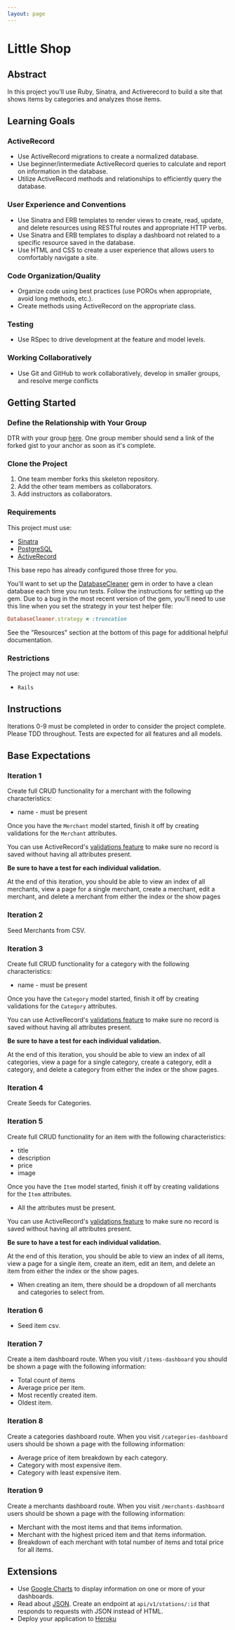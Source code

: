 ```yaml
---
layout: page
---
```


# Little Shop

## Abstract

In this project you'll use Ruby, Sinatra, and Activerecord to build a site that shows items by categories and analyzes those items.

## Learning Goals

### ActiveRecord

* Use ActiveRecord migrations to create a normalized database.
* Use beginner/intermediate ActiveRecord queries to calculate and report on information in the database.
* Utilize ActiveRecord methods and relationships to efficiently query the database.

### User Experience and Conventions

* Use Sinatra and ERB templates to render views to create, read, update, and delete resources using RESTful routes and appropriate HTTP verbs.
* Use Sinatra and ERB templates to display a dashboard not related to a specific resource saved in the database.
* Use HTML and CSS to create a user experience that allows users to comfortably navigate a site.

### Code Organization/Quality

* Organize code using best practices (use POROs when appropriate, avoid long methods, etc.).
* Create methods using ActiveRecord on the appropriate class.

### Testing

* Use RSpec to drive development at the feature and model levels.

### Working Collaboratively

* Use Git and GitHub to work collaboratively, develop in smaller groups, and resolve merge conflicts

## Getting Started

### Define the Relationship with Your Group

DTR with your group [here](http://backend.turing.io/career_development_curriculum/module_one/dtr_guidelines_memo). One group member should send a link of the forked gist to your anchor as soon as it's complete.

### Clone the Project

1. One team member forks this skeleton repository.
1. Add the other team members as collaborators.
1. Add instructors as collaborators.

### Requirements

This project must use:

* [Sinatra](http://www.sinatrarb.com/)
* [PostgreSQL](http://www.postgresql.org/)
* [ActiveRecord](http://guides.rubyonrails.org/active_record_basics.html)

This base repo has already configured those three for you.

You'll want to set up the [DatabaseCleaner](https://github.com/DatabaseCleaner/database_cleaner) gem in order to have a clean database each time you run tests. Follow the instructions for setting up the gem. Due to a bug in the most recent version of the gem, you'll need to use this line when you set the strategy in your test helper file:

```ruby
DatabaseCleaner.strategy = :truncation
```

See the "Resources" section at the bottom of this page for additional helpful documentation.

### Restrictions

The project may not use:

* `Rails`

## Instructions

Iterations 0-9 must be completed in order to consider the project complete.
Please TDD throughout. Tests are expected for all features and all models.

## Base Expectations

### Iteration 1

Create full CRUD functionality for a merchant with the following characteristics:

* name - must be present

Once you have the `Merchant` model started, finish it off by creating validations for the `Merchant` attributes.

You can use ActiveRecord's [validations feature](http://guides.rubyonrails.org/active_record_validations.html) to make sure no record is saved without having all attributes present.

**Be sure to have a test for each individual validation.**

At the end of this iteration, you should be able to view an index of all merchants, view a page for a single merchant, create a merchant, edit a merchant, and delete a merchant from either the index or the show pages

### Iteration 2

Seed Merchants from CSV.

### Iteration 3

Create full CRUD functionality for a category with the following characteristics:

* name - must be present

Once you have the `Category` model started, finish it off by creating validations for the `Category` attributes.

You can use ActiveRecord's [validations feature](http://guides.rubyonrails.org/active_record_validations.html) to make sure no record is saved without having all attributes present.

**Be sure to have a test for each individual validation.**

At the end of this iteration, you should be able to view an index of all categories, view a page for a single category, create a category, edit a category, and delete a category from either the index or the show pages.

### Iteration 4

Create Seeds for Categories.

### Iteration 5

Create full CRUD functionality for an item with the following characteristics:

* title
* description
* price
* image

Once you have the `Item` model started, finish it off by creating validations for the `Item` attributes.

* All the attributes must be present.

You can use ActiveRecord's [validations feature](http://guides.rubyonrails.org/active_record_validations.html) to make sure no record is saved without having all attributes present.

**Be sure to have a test for each individual validation.**

At the end of this iteration, you should be able to view an index of all items, view a page for a single item, create an item, edit an item, and delete an item from either the index or the show pages.

- When creating an item, there should be a dropdown of all merchants and categories to select from.

### Iteration 6

- Seed item csv.

### Iteration 7

Create a item dashboard route. When you visit `/items-dashboard` you should be shown a page with the following information:

* Total count of items
* Average price per item.
* Most recently created item.
* Oldest item.

### Iteration 8

Create a categories dashboard route. When you visit `/categories-dashboard` users should be shown a page with the following information:

* Average price of item breakdown by each category.
* Category with most expensive item.
* Category with least expensive item.


### Iteration 9

Create a merchants dashboard route. When you visit `/merchants-dashboard` users should be shown a page with the following information:

* Merchant with the most items and that items information.
* Merchant with the highest priced item and that items information.
* Breakdown of each merchant with total number of items and total price for all items.

## Extensions

* Use [Google Charts](https://developers.google.com/chart/) to display information on one or more of your dashboards.
* Read about [JSON](http://www.ruby-doc.org/stdlib-2.0/libdoc/json/rdoc/JSON.html). Create an endpoint at `api/v1/stations/:id` that responds to requests with JSON instead of HTML.
* Deploy your application to [Heroku](https://devcenter.heroku.com/articles/rack)
